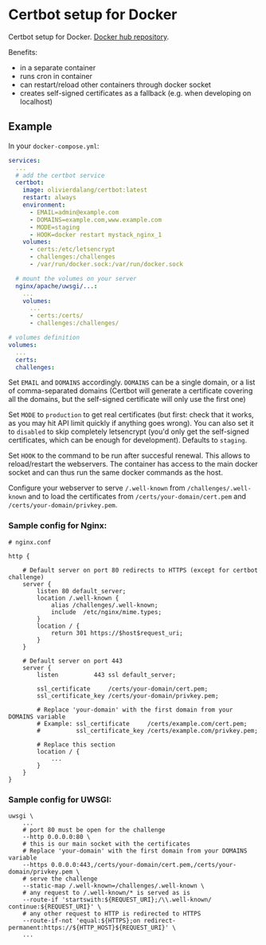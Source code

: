 # Certbot setup for Docker

Certbot setup for Docker. [Docker hub repository](https://hub.docker.com/r/olivierdalang/certbot/).

Benefits:
- in a separate container
- runs cron in container
- can restart/reload other containers through docker socket
- creates self-signed certificates as a fallback (e.g. when developing on localhost)

## Example

In your `docker-compose.yml`:

```yaml
services:
  ...
  # add the certbot service
  certbot:
    image: olivierdalang/certbot:latest
    restart: always
    environment:
      - EMAIL=admin@example.com
      - DOMAINS=example.com,www.example.com
      - MODE=staging
      - HOOK=docker restart mystack_nginx_1
    volumes:
      - certs:/etc/letsencrypt
      - challenges:/challenges
      - /var/run/docker.sock:/var/run/docker.sock

  # mount the volumes on your server
  nginx/apache/uwsgi/...:
    ...
    volumes:
      ...
      - certs:/certs/
      - challenges:/challenges/

# volumes definition
volumes:
  ...
  certs:
  challenges:
```

Set `EMAIL` and `DOMAINS` accordingly. `DOMAINS` can be a single domain, or a list of comma-separated domains (Certbot will generate a certificate covering all the domains, but the self-signed certificate will only use the first one)

Set `MODE` to `production` to get real certificates (but first: check that it works, as you may hit API limit quickly if anything goes wrong). You can also set it to `disabled` to skip completely letsencrypt (you'd only get the self-signed certificates, which can be enough for development). Defaults to `staging`.

Set `HOOK` to the command to be run after succesful renewal. This allows to reload/restart the webservers.
The container has access to the main docker socket and can thus run the same docker commands as the host.

Configure your webserver to serve `/.well-known` from `/challenges/.well-known` and to load the certificates from `/certs/your-domain/cert.pem` and `/certs/your-domain/privkey.pem`.

### Sample config for Nginx:

```nginx
# nginx.conf

http {

    # Default server on port 80 redirects to HTTPS (except for certbot challenge)
    server {
        listen 80 default_server;
        location /.well-known {
            alias /challenges/.well-known;
            include  /etc/nginx/mime.types;
        }
        location / {
            return 301 https://$host$request_uri;
        }
    }

    # Default server on port 443
    server {
        listen          443 ssl default_server;

        ssl_certificate     /certs/your-domain/cert.pem;
        ssl_certificate_key /certs/your-domain/privkey.pem;

        # Replace 'your-domain' with the first domain from your DOMAINS variable
        # Example: ssl_certificate     /certs/example.com/cert.pem;
        #          ssl_certificate_key /certs/example.com/privkey.pem;

        # Replace this section
        location / {
            ...
        }
    }
}
```

### Sample config for UWSGI:

```
uwsgi \
    ...
    # port 80 must be open for the challenge
    --http 0.0.0.0:80 \
    # this is our main socket with the certificates
    # Replace 'your-domain' with the first domain from your DOMAINS variable
    --https 0.0.0.0:443,/certs/your-domain/cert.pem,/certs/your-domain/privkey.pem \
    # serve the challenge
    --static-map /.well-known=/challenges/.well-known \
    # any request to /.well-known/* is served as is
    --route-if 'startswith:${REQUEST_URI};/\\.well-known/ continue:${REQUEST_URI}' \
    # any other request to HTTP is redirected to HTTPS
    --route-if-not 'equal:${HTTPS};on redirect-permanent:https://${HTTP_HOST}${REQUEST_URI}' \
    ...
```
